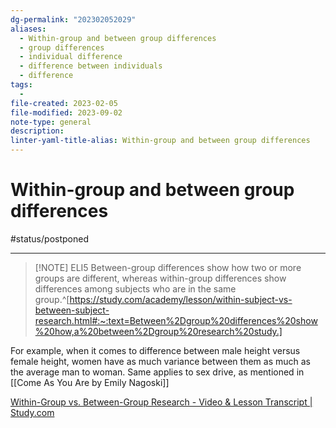 ```yaml
---
dg-permalink: "202302052029"
aliases:
  - Within-group and between group differences
  - group differences
  - individual difference
  - difference between individuals
  - difference
tags:
  - 
file-created: 2023-02-05
file-modified: 2023-09-02
note-type: general
description: 
linter-yaml-title-alias: Within-group and between group differences
---
```


# Within-group and between group differences

#status/postponed

---

> [!NOTE] ELI5
> Between-group differences show how two or more groups are different, whereas within-group differences show differences among subjects who are in the same group.^[https://study.com/academy/lesson/within-subject-vs-between-subject-research.html#:~:text=Between%2Dgroup%20differences%20show%20how,a%20between%2Dgroup%20research%20study.]

For example, when it comes to difference between male height versus female height, women have as much variance between them as much as the average man to woman. Same applies to sex drive, as mentioned in [[Come As You Are by Emily Nagoski]]

[Within-Group vs. Between-Group Research - Video & Lesson Transcript | Study.com](https://study.com/academy/lesson/within-subject-vs-between-subject-research.html#:~:text=Between%2Dgroup%20differences%20show%20how,a%20between%2Dgroup%20research%20study.)
